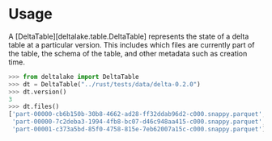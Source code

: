 # Usage

A [DeltaTable][deltalake.table.DeltaTable] represents the state of a
delta table at a particular version. This includes which files are
currently part of the table, the schema of the table, and other metadata
such as creation time.

``` python
>>> from deltalake import DeltaTable
>>> dt = DeltaTable("../rust/tests/data/delta-0.2.0")
>>> dt.version()
3
>>> dt.files()
['part-00000-cb6b150b-30b8-4662-ad28-ff32ddab96d2-c000.snappy.parquet', 
 'part-00000-7c2deba3-1994-4fb8-bc07-d46c948aa415-c000.snappy.parquet', 
 'part-00001-c373a5bd-85f0-4758-815e-7eb62007a15c-c000.snappy.parquet']
```